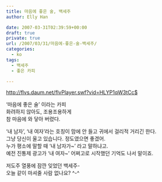 ```yaml
---
title: 마음에 좋은 술, 백세주
author: Elly Han

date: 2007-03-31T02:39:59+00:00
draft: true
private: true
url: /2007/03/31/마음에-좋은-술-백세주/
categories:
  - ko
tags:
  - 백세주
  - 좋은 카피

---
```

<http://flvs.daum.net/flvPlayer.swf?vid=HLYP1qW3tCc$>

&#8216;마음에 좋은 술&#8217; 이라는 카피  
화려하지 않아도, 조용조용하게  
참 마음에 와 닿아 버렸다.

&#8216;내 남자&#8217;, &#8216;내 여자&#8217;라는 호칭이 맘에 안 들고 귀에서 걸리적 거리긴 한다.  
그냥 당신이 울고 있습니다. 정도였으면 좋겠어.  
누가 평소에 말할 때 &#8216;내 남자가~&#8217; 라고 말하냐고.  
예전 진통제 광고가 &#8216;내 여자~&#8217; 어쩌고로 시작했던 기억도 나서 말이죠.

저도주 열풍에 잠깐 잊었던 백세주-  
오늘 같이 마셔줄 사람 없나요? ^-^
